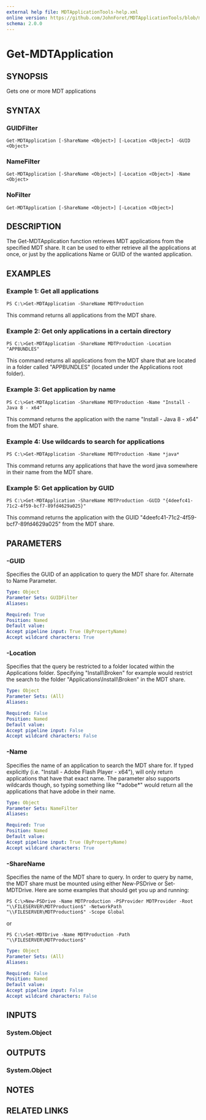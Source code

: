 ```yaml
---
external help file: MDTApplicationTools-help.xml
online version: https://github.com/JohnForet/MDTApplicationTools/blob/master/docs/Get-MDTApplication.md
schema: 2.0.0
---
```


# Get-MDTApplication
## SYNOPSIS
Gets one or more MDT applications

## SYNTAX

### GUIDFilter
```
Get-MDTApplication [-ShareName <Object>] [-Location <Object>] -GUID <Object>
```

### NameFilter
```
Get-MDTApplication [-ShareName <Object>] [-Location <Object>] -Name <Object>
```

### NoFilter
```
Get-MDTApplication [-ShareName <Object>] [-Location <Object>]
```

## DESCRIPTION
The Get-MDTApplication function retrieves MDT applications from the specified MDT share. It can be used to either retrieve all the applications at once, or just by the applications Name or GUID of the wanted application.

## EXAMPLES

### Example 1: Get all applications
```
PS C:\>Get-MDTApplication -ShareName MDTProduction
```

This command returns all applications from the MDT share.
### Example 2: Get only applications in a certain directory
```
PS C:\>Get-MDTApplication -ShareName MDTProduction -Location "APPBUNDLES"
```

This command returns all applications from the MDT share that are located in a folder called "APPBUNDLES" (located under the Applications root folder).
### Example 3: Get application by name
```
PS C:\>Get-MDTApplication -ShareName MDTProduction -Name "Install - Java 8 - x64"
```

This command returns the application with the name "Install - Java 8 - x64" from the MDT share.
### Example 4: Use wildcards to search for applications
```
PS C:\>Get-MDTApplication -ShareName MDTProduction -Name *java*
```

This command returns any applications that have the word java somewhere in their name from the MDT share.
### Example 5: Get application by GUID
```
PS C:\>Get-MDTApplication -ShareName MDTProduction -GUID "{4deefc41-71c2-4f59-bcf7-89fd4629a025}"
```

This command returns the application with the GUID "4deefc41-71c2-4f59-bcf7-89fd4629a025" from the MDT share.

## PARAMETERS

### -GUID
Specifies the GUID of an application to query the MDT share for. Alternate to Name Parameter.

```yaml
Type: Object
Parameter Sets: GUIDFilter
Aliases:

Required: True
Position: Named
Default value:
Accept pipeline input: True (ByPropertyName)
Accept wildcard characters: True
```

### -Location
Specifies that the query be restricted to a folder located within the Applications folder. Specifying "Install\Broken" for example would restrict the search to the folder "Applications\Install\Broken" in the MDT share.

```yaml
Type: Object
Parameter Sets: (All)
Aliases:

Required: False
Position: Named
Default value:
Accept pipeline input: False
Accept wildcard characters: False
```

### -Name
Specifies the name of an application to search the MDT share for. If typed explicitly (i.e. "Install - Adobe Flash Player - x64"), will only return applications that have that exact name. The parameter also supports wildcards though, so typing something like "\*adobe\*" would return all the applications that have adobe in their name.

```yaml
Type: Object
Parameter Sets: NameFilter
Aliases:

Required: True
Position: Named
Default value:
Accept pipeline input: True (ByPropertyName)
Accept wildcard characters: True
```

### -ShareName
Specifies the name of the MDT share to query. In order to query by name, the MDT share must be mounted using either New-PSDrive or Set-MDTDrive. Here are some examples that should get you up and running:

`PS C:\>New-PSDrive -Name MDTProduction -PSProvider MDTProvider -Root "\\FILESERVER\MDTProduction$" -NetworkPath "\\FILESERVER\MDTProduction$" -Scope Global`

or

`PS C:\>Set-MDTDrive -Name MDTProduction -Path "\\FILESERVER\MDTProduction$"`

```yaml
Type: Object
Parameter Sets: (All)
Aliases:

Required: False
Position: Named
Default value:
Accept pipeline input: False
Accept wildcard characters: False
```

## INPUTS

### System.Object


## OUTPUTS

### System.Object

## NOTES

## RELATED LINKS
